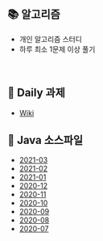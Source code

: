 ## 📚 알고리즘
- 개인 알고리즘 스터디
- 하루 최소 1문제 이상 풀기

<br>

## 📆 Daily 과제
- [Wiki](https://github.com/namdh9011/Algo/wiki)


## 📄 Java 소스파일
- [2021-03](https://github.com/namdh9011/Algo/tree/master/src/y2021/m03)
- [2021-02](https://github.com/namdh9011/Algo/tree/master/src/y2021/m02)
- [2021-01](https://github.com/namdh9011/Algo/tree/master/src/y2021/m01)
- [2020-12](https://github.com/namdh9011/Algo/tree/master/src/y2020/m12)
- [2020-11](https://github.com/namdh9011/Algo/tree/master/src/y2020/m11)
- [2020-10](https://github.com/namdh9011/Algo/tree/master/src/y2020/m10)
- [2020-09](https://github.com/namdh9011/Algo/tree/master/src/y2020/m09)
- [2020-08](https://github.com/namdh9011/Algo/tree/master/src/y2020/m08)
- [2020-07](https://github.com/namdh9011/Algo/tree/master/src/y2020/m07)

